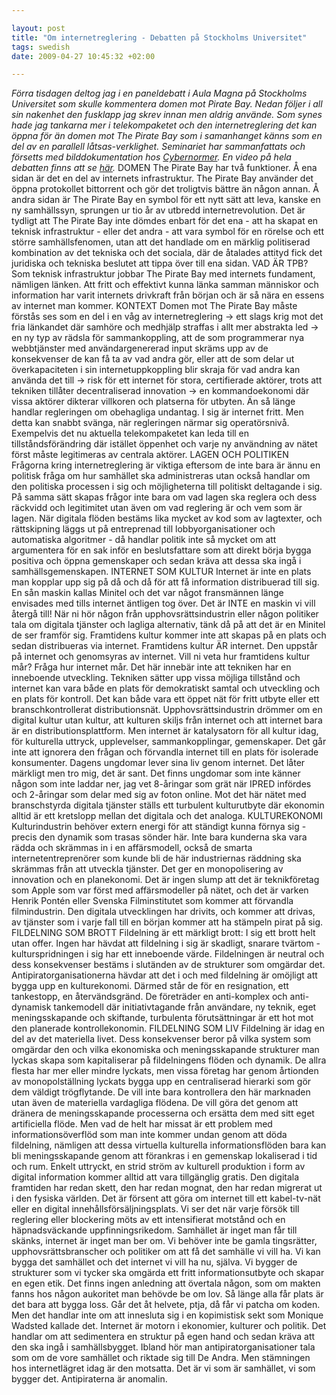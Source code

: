 ```yaml
--- 

layout: post
title: "Om internetreglering - Debatten på Stockholms Universitet" 
tags: swedish 
date: 2009-04-27 10:45:32 +02:00 

---
```


*Förra tisdagen deltog jag i en paneldebatt i Aula Magna på Stockholms Universitet som skulle kommentera domen mot Pirate Bay. Nedan följer i all sin nakenhet den fusklapp jag skrev innan men aldrig använde. Som synes hade jag tankarna mer i telekompaketet och den internetreglering det kan öppna för än domen mot The Pirate Bay som i samanhanget känns som en del av en parallell låtsas-verklighet. Seminariet har sammanfattats och försetts med bilddokumentation hos [Cybernormer](http://cybernormer.se/2009/04/21/seminarium-om-tpbdomen/). En video på hela debatten finns att se [här](mms://wmedia.it.su.se/www.su.se/AM090421.wmv).* DOMEN The Pirate Bay har två funktioner. Å ena sidan är det en del av internets infrastruktur. The Pirate Bay använder det öppna protokollet bittorrent och gör det troligtvis bättre än någon annan. Å andra sidan är The Pirate Bay en symbol för ett nytt sätt att leva, kanske en ny samhällssyn, sprungen ur tio år av utbredd internetrevolution. Det är tydligt att The Pirate Bay inte dömdes enbart för det ena - att ha skapat en teknisk infrastruktur - eller det andra - att vara symbol för en rörelse och ett större samhällsfenomen, utan att det handlade om en märklig politiserad kombination av det tekniska och det sociala, där de åtalades attityd fick det juridiska och tekniska beslutet att tippa över till ena sidan. VAD ÄR TPB? Som teknisk infrastruktur jobbar The Pirate Bay med internets fundament, nämligen länken. Att fritt och effektivt kunna länka samman människor och information har varit internets drivkraft från början och är så nära en essens av internet man kommer. KONTEXT Domen mot The Pirate Bay måste förstås ses som en del i en våg av internetreglering -> ett slags krig mot det fria länkandet där samhöre och medhjälp straffas i allt mer abstrakta led -> en ny typ av rädsla för sammankoppling, att de som programmerar nya webbtjänster med användargenererad input skräms upp av de konsekvenser de kan få ta av vad andra gör, eller att de som delar ut överkapaciteten i sin internetuppkoppling blir skraja för vad andra kan använda det till -> risk för ett internet för stora, certifierade aktörer, trots att tekniken tillåter decentraliserad innovation -> en kommandoekonomi där vissa aktörer dikterar villkoren och platserna för utbyten. Än så länge handlar regleringen om obehagliga undantag. I sig är internet fritt. Men detta kan snabbt svänga, när regleringen närmar sig operatörsnivå. Exempelvis det nu aktuella telekompaketet kan leda till en tillståndsförändring där istället öppenhet och varje ny användning av nätet först måste legitimeras av centrala aktörer. LAGEN OCH POLITIKEN Frågorna kring internetreglering är viktiga eftersom de inte bara är ännu en politisk fråga om hur samhället ska administreras utan också handlar om den politiska processen i sig och möjligheterna till politiskt deltagande i sig. På samma sätt skapas frågor inte bara om vad lagen ska reglera och dess räckvidd och legitimitet utan även om vad reglering är och vem som är lagen. När digitala flöden bestäms lika mycket av kod som av lagtexter, och rättskipning läggs ut på entreprenad till lobbyorganisationer och automatiska algoritmer - då handlar politik inte så mycket om att argumentera för en sak inför en beslutsfattare som att direkt börja bygga positiva och öppna gemenskaper och sedan kräva att dessa ska ingå i samhällsgemenskapen. INTERNET SOM KULTUR Internet är inte en plats man kopplar upp sig på då och då för att få information distribuerad till sig. En sån maskin kallas Minitel och det var något fransmännen länge envisades med tills internet äntligen tog över. Det är INTE en maskin vi vill återgå till! När ni hör någon från upphovsrättsindustrin eller någon politiker tala om digitala tjänster och lagliga alternativ, tänk då på att det är en Minitel de ser framför sig. Framtidens kultur kommer inte att skapas på en plats och sedan distribueras via internet. Framtidens kultur ÄR internet. Den uppstår på internet och genomsyras av internet. Vill ni veta hur framtidens kultur mår? Fråga hur internet mår. Det här innebär inte att tekniken har en inneboende utveckling. Tekniken sätter upp vissa möjliga tillstånd och internet kan vara både en plats för demokratiskt samtal och utveckling och en plats för kontroll. Det kan både vara ett öppet nät för fritt utbyte eller ett branschkontrollerat distributionsnät. Upphovsrättsindustrin drömmer om en digital kultur utan kultur, att kulturen skiljs från internet och att internet bara är en distributionsplattform. Men internet är katalysatorn för all kultur idag, för kulturella uttryck, upplevelser, sammankopplingar, gemenskaper. Det går inte att ignorera den frågan och förvandla internet till en plats för isolerade konsumenter. Dagens ungdomar lever sina liv genom internet. Det låter märkligt men tro mig, det är sant. Det finns ungdomar som inte känner någon som inte laddar ner, jag vet 8-åringar som grät när IPRED infördes och 2-åringar som delar med sig av foton online. Mot det här nätet med branschstyrda digitala tjänster ställs ett turbulent kulturutbyte där ekonomin alltid är ett kretslopp mellan det digitala och det analoga. KULTUREKONOMI Kulturindustrin behöver extern energi för att ständigt kunna förnya sig - precis den dynamik som trasas sönder här. Inte bara kunderna ska vara rädda och skrämmas in i en affärsmodell, också de smarta internetentreprenörer som kunde bli de här industriernas räddning ska skrämmas från att utveckla tjänster. Det ger en monopolisering av innovation och en planekonomi. Det är ingen slump att det är teknikföretag som Apple som var först med affärsmodeller på nätet, och det är varken Henrik Pontén eller Svenska Filminstitutet som kommer att förvandla filmindustrin. Den digitala utvecklingen har drivits, och kommer att drivas, av tjänster som i varje fall till en början kommer att ha stämpeln pirat på sig. FILDELNING SOM BROTT Fildelning är ett märkligt brott: I sig ett brott helt utan offer. Ingen har hävdat att fildelning i sig är skadligt, snarare tvärtom - kulturspridningen i sig har ett inneboende värde. Fildelningen är neutral och dess konsekvenser bestäms i slutänden av de strukturer som omgärdar det. Antipiratorganisationerna hävdar att det i och med fildelning är omöjligt att bygga upp en kulturekonomi. Därmed står de för en resignation, ett tankestopp, en återvändsgränd. De företräder en anti-komplex och anti-dynamisk tankemodell där initiativtagande från användare, ny teknik, eget meningsskapande och skiftande, turbulenta förutsättningar är ett hot mot den planerade kontrollekonomin. FILDELNING SOM LIV Fildelning är idag en del av det materiella livet. Dess konsekvenser beror på vilka system som omgärdar den och vilka ekonomiska och meningsskapande strukturer man lyckas skapa som kapitaliserar på fildelningens flöden och dynamik. De allra flesta har mer eller mindre lyckats, men vissa företag har genom årtionden av monopolställning lyckats bygga upp en centraliserad hierarki som gör dem väldigt trögflytande. De vill inte bara kontrollera den här marknaden utan även de materiella vardagliga flödena. De vill göra det genom att dränera de meningsskapande processerna och ersätta dem med sitt eget artificiella flöde. Men vad de helt har missat är ett problem med informationsöverflöd som man inte kommer undan genom att döda fildelning, nämligen att dessa virtuella kulturella informationsflöden bara kan bli meningsskapande genom att förankras i en gemenskap lokaliserad i tid och rum. Enkelt uttryckt, en strid ström av kulturell produktion i form av digital information kommer alltid att vara tillgänglig gratis. Den digitala framtiden har redan skett, den har redan mognat, den har redan migrerat ut i den fysiska världen. Det är försent att göra om internet till ett kabel-tv-nät eller en digital innehållsförsäljningsplats. Vi ser det när varje försök till reglering eller blockering möts av ett intensifierat motstånd och en häpnadsväckande uppfinningsrikedom. Samhället är inget man får till skänks, internet är inget man ber om. Vi behöver inte be gamla tingsrätter, upphovsrättsbranscher och politiker om att få det samhälle vi vill ha. Vi kan bygga det samhället och det internet vi vill ha nu, själva. Vi bygger de strukturer som vi tycker ska omgärda ett fritt informationsutbyte och skapar en egen etik. Det finns ingen anledning att övertala någon, som om makten fanns hos någon aukoritet man behövde be om lov. Så länge alla får plats är det bara att bygga loss. Går det åt helvete, ptja, då får vi patcha om koden. Men det handlar inte om att innesluta sig i en kopimistisk sekt som Monique Wadsted kallade det. Internet är motorn i ekonomier, kulturer och politik. Det handlar om att sedimentera en struktur på egen hand och sedan kräva att den ska ingå i samhällsbygget. Ibland hör man antipiratorganisationer tala som om de vore samhället och riktade sig till De Andra. Men stämningen hos internetlägret idag är den motsatta. Det är vi som är samhället, vi som bygger det. Antipiraterna är anomalin. 
